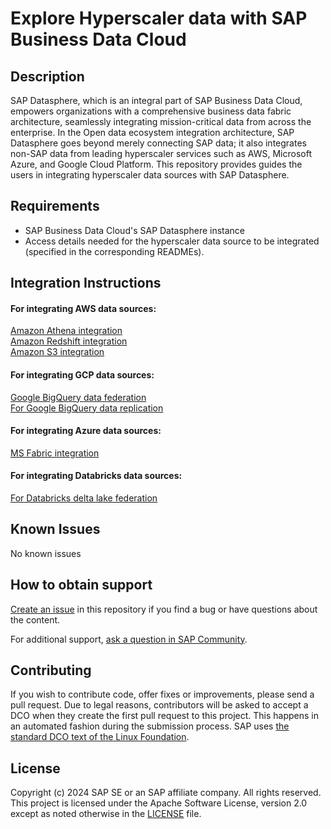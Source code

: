 # Explore Hyperscaler data with SAP Business Data Cloud
<!--- Register repository https://api.reuse.software/register, then add REUSE badge:
[![REUSE status](https://api.reuse.software/badge/github.com/SAP-samples/REPO-NAME)](https://api.reuse.software/info/github.com/SAP-samples/REPO-NAME)
-->

## Description
SAP Datasphere, which is an integral part of SAP Business Data Cloud, empowers organizations with a comprehensive business data fabric architecture, seamlessly integrating mission-critical data from across the enterprise. In the Open data ecosystem integration architecture, SAP Datasphere goes beyond merely connecting SAP data; it also integrates non-SAP data from leading hyperscaler services such as AWS, Microsoft Azure, and Google Cloud Platform. This repository provides guides the users in integrating hyperscaler data sources with SAP Datasphere.

## Requirements
<ul><li>SAP Business Data Cloud's SAP Datasphere instance </li>
	<li>Access details needed for the hyperscaler data source to be integrated (specified in the corresponding READMEs).</li>
</ul>

## Integration Instructions

#### For integrating AWS data sources: ####
 
[Amazon Athena integration](https://github.com/SAP-samples/sap-bdc-explore-hyperscaler-data/AWS/athena-integration.md) <br>
[Amazon Redshift integration](/AWS/redshift-integration.md) <br>
[Amazon S3 integration](/AWS/s3-integration.md)

#### For integrating GCP data sources: ####

[Google BigQuery data federation](GCP/bigquery-data-federation.md)<br>
[For Google BigQuery data replication](GCP/bigquery-data-replication.md)

#### For integrating Azure data sources: ####
[MS Fabric integration](Azure/fabric-integration.md) <br>

#### For integrating Databricks data sources: ####
[For Databricks delta lake federation](databricks/databricks-integration.md)


## Known Issues
No known issues

## How to obtain support
[Create an issue](https://github.com/SAP-samples/sap-bdc-explore-hyperscaler-data/issues) in this repository if you find a bug or have questions about the content.
 
For additional support, [ask a question in SAP Community](https://answers.sap.com/questions/ask.html).

## Contributing
If you wish to contribute code, offer fixes or improvements, please send a pull request. Due to legal reasons, contributors will be asked to accept a DCO when they create the first pull request to this project. This happens in an automated fashion during the submission process. SAP uses [the standard DCO text of the Linux Foundation](https://developercertificate.org/).

## License
Copyright (c) 2024 SAP SE or an SAP affiliate company. All rights reserved. This project is licensed under the Apache Software License, version 2.0 except as noted otherwise in the [LICENSE](LICENSE) file.
